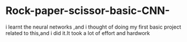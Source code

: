 # Rock-paper-scissor-basic-CNN-
i learnt the neural networks ,and i thought of doing my first basic project related to this,and i did it.It took a lot of effort and hardwork
